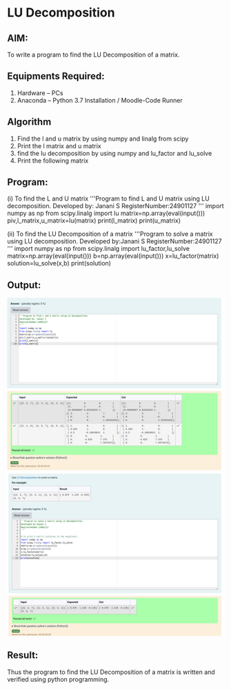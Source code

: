 # LU Decomposition 

## AIM:
To write a program to find the LU Decomposition of a matrix.

## Equipments Required:
1. Hardware – PCs
2. Anaconda – Python 3.7 Installation / Moodle-Code Runner

## Algorithm
1. Find the l and u matrix by using numpy and linalg from scipy
2. Print the l matrix and u matrix 
3. find the lu decomposition by using numpy and lu_factor and lu_solve
4. Print the following matrix

## Program:
(i) To find the L and U matrix
'''Program to find L and U matrix using LU decomposition.
Developed by: Janani S
RegisterNumber:24901127
'''
import numpy as np
from scipy.linalg import lu
matrix=np.array(eval(input()))
piv,l_matrix,u_matrix=lu(matrix)
print(l_matrix)
print(u_matrix)

(ii) To find the LU Decomposition of a matrix
'''Program to solve a matrix using LU decomposition.
Developed by:Janani S 
RegisterNumber:24901127 
'''
import numpy as np
from scipy.linalg import lu_factor,lu_solve
matrix=np.array(eval(input()))
b=np.array(eval(input()))
x=lu_factor(matrix)
solution=lu_solve(x,b)
print(solution)
## Output:
![Alt text](<Screenshot from 2024-12-26 18-56-37.png>)
![Alt text](<Screenshot from 2024-12-26 18-56-54.png>)

## Result:
Thus the program to find the LU Decomposition of a matrix is written and verified using python programming.

